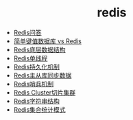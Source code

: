 <h1 align="center">
    redis
</h1>

- [Redis问答](Redis问答.md)
- [简单键值数据库 vs Redis](简单键值数据库vsRedis.md)
- [Redis底层数据结构](Redis底层数据结构.md)
- [Redis单线程](Redis单线程.md)
- [Redis持久化机制](Redis持久化机制.md)
- [Redis主从库同步数据](Redis主从库同步数据.md)
- [Redis哨兵机制](Redis哨兵机制.md)
- [Redis Cluster切片集群](RedisCluster切片集群.md)
- [Redis字符串结构](Redis字符串结构.md)
- [Redis集合统计模式](Redis集合统计模式.md)

